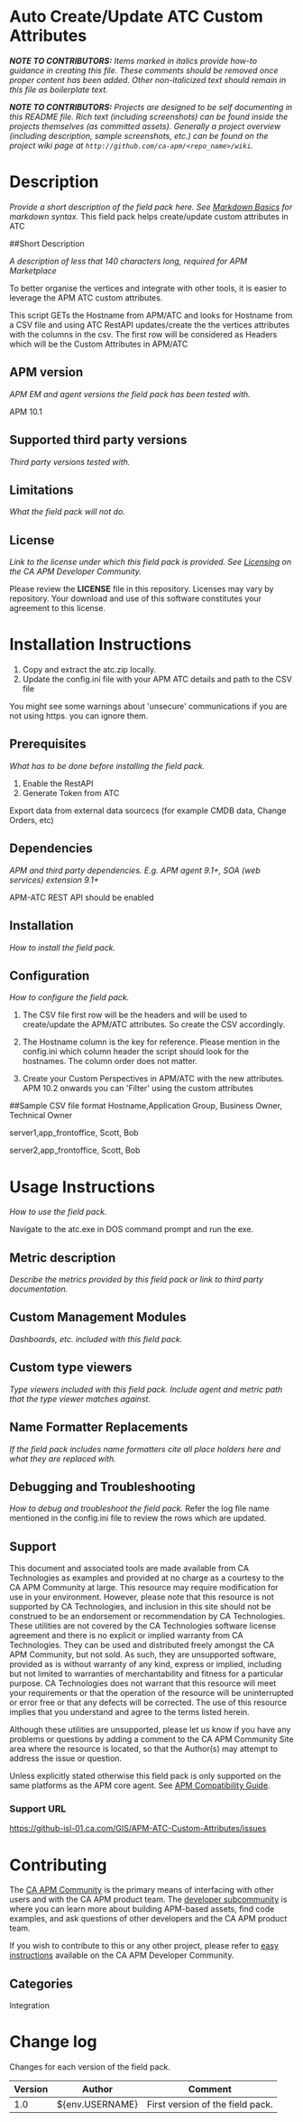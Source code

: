 # Auto Create/Update ATC Custom Attributes
*__NOTE TO CONTRIBUTORS:__ Items marked in italics provide how-to guidance in creating this file.  These comments should be removed once proper content has been added.  Other non-italicized text should remain in this file as boilerplate text.*


*__NOTE TO CONTRIBUTORS:__ Projects are designed to be self documenting in this README file.  Rich text (including screenshots) can be  found inside the projects themselves (as committed assets).  Generally a project overview (including description, sample screenshots, etc.) can be found on the project wiki page at `http://github.com/ca-apm/<repo_name>/wiki`.* 

# Description
*Provide a short description of the field pack here. See [Markdown Basics](https://help.github.com/articles/markdown-basics/) for markdown syntax.*
This field pack helps create/update custom attributes in ATC

##Short Description

*A description of less that 140 characters long, required for APM Marketplace*

To better organise the vertices and integrate with other tools, it is easier to leverage the APM ATC custom attributes.

This script GETs the Hostname from APM/ATC and looks for Hostname from a CSV file and using ATC RestAPI updates/create the the vertices  attributes with the columns in the csv.
The first row will be considered as Headers which will be the Custom Attributes in APM/ATC


## APM version
*APM EM and agent versions the field pack has been tested with.*

APM 10.1
## Supported third party versions
*Third party versions tested with.*

## Limitations
*What the field pack will not do.*

## License
*Link to the license under which this field pack is provided. See [Licensing](https://communities.ca.com/docs/DOC-231150910#license) on the CA APM Developer Community.*

Please review the 
**LICENSE**
file in this repository.  Licenses may vary by repository.  Your download and use of this software constitutes your agreement to this license.

# Installation Instructions

1. Copy and extract the atc.zip locally.
2. Update the config.ini file with your APM ATC details and path to the CSV file


You might see some warnings about 'unsecure' communications if you are not using https. you can ignore them.


## Prerequisites
*What has to be done before installing the field pack.*

1. Enable the RestAPI
2. Generate Token from ATC

Export data from external data sourcecs (for example CMDB data, Change Orders, etc)
## Dependencies 
*APM and third party dependencies. E.g. APM agent 9.1+, SOA (web services) extension 9.1+*

APM-ATC REST API should be enabled

## Installation
*How to install the field pack.*

## Configuration
*How to configure the field pack.*

1. The CSV file first row will be the headers and will be used to create/update the APM/ATC attributes. So create the CSV accordingly.

2. The Hostname column is the key for reference. Please mention in the config.ini which column header the script should look for the hostnames. The column order does not matter.

3. Create your Custom Perspectives in APM/ATC with the new attributes. APM 10.2 onwards you can 'Filter' using the custom attributes

##Sample CSV file format
Hostname,Application Group, Business Owner, Technical Owner

server1,app_frontoffice, Scott, Bob

server2,app_frontoffice, Scott, Bob

# Usage Instructions
*How to use the field pack.*

Navigate to the atc.exe in DOS command prompt and run the exe.

## Metric description
*Describe the metrics provided by this field pack or link to third party documentation.*

## Custom Management Modules
*Dashboards, etc. included with this field pack.*

## Custom type viewers
*Type viewers included with this field pack. Include agent and metric path that the type viewer matches against.*

## Name Formatter Replacements
*If the field pack includes name formatters cite all place holders here and what they are replaced with.*

## Debugging and Troubleshooting
*How to debug and troubleshoot the field pack.*
Refer the log file name mentioned in the config.ini file to review the rows which are updated.

## Support
This document and associated tools are made available from CA Technologies as examples and provided at no charge as a courtesy to the CA APM Community at large. This resource may require modification for use in your environment. However, please note that this resource is not supported by CA Technologies, and inclusion in this site should not be construed to be an endorsement or recommendation by CA Technologies. These utilities are not covered by the CA Technologies software license agreement and there is no explicit or implied warranty from CA Technologies. They can be used and distributed freely amongst the CA APM Community, but not sold. As such, they are unsupported software, provided as is without warranty of any kind, express or implied, including but not limited to warranties of merchantability and fitness for a particular purpose. CA Technologies does not warrant that this resource will meet your requirements or that the operation of the resource will be uninterrupted or error free or that any defects will be corrected. The use of this resource implies that you understand and agree to the terms listed herein.

Although these utilities are unsupported, please let us know if you have any problems or questions by adding a comment to the CA APM Community Site area where the resource is located, so that the Author(s) may attempt to address the issue or question.

Unless explicitly stated otherwise this field pack is only supported on the same platforms as the APM core agent. See [APM Compatibility Guide](http://www.ca.com/us/support/ca-support-online/product-content/status/compatibility-matrix/application-performance-management-compatibility-guide.aspx).

### Support URL
https://github-isl-01.ca.com/GIS/APM-ATC-Custom-Attributes/issues

# Contributing
The [CA APM Community](https://communities.ca.com/community/ca-apm) is the primary means of interfacing with other users and with the CA APM product team.  The [developer subcommunity](https://communities.ca.com/community/ca-apm/ca-developer-apm) is where you can learn more about building APM-based assets, find code examples, and ask questions of other developers and the CA APM product team.

If you wish to contribute to this or any other project, please refer to [easy instructions](https://communities.ca.com/docs/DOC-231150910) available on the CA APM Developer Community.

## Categories

Integration


# Change log
Changes for each version of the field pack.

Version | Author | Comment
--------|--------|--------
1.0 | ${env.USERNAME} | First version of the field pack.
